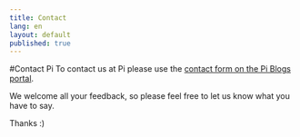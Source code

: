 ```yaml
---
title: Contact
lang: en
layout: default
published: true
---
```


#Contact Pi
To contact us at Pi please use the [contact form on the Pi Blogs portal](http://en.1.3142.xyz/contact-pi-blogs/).

We welcome all your feedback, so please feel free to let us know what you have to say.

Thanks :)